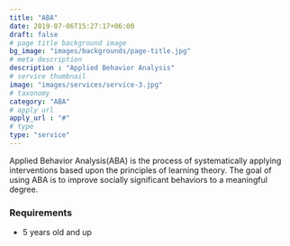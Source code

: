 ```yaml
---
title: "ABA"
date: 2019-07-06T15:27:17+06:00
draft: false
# page title background image
bg_image: "images/backgrounds/page-title.jpg"
# meta description
description : "Applied Behavior Analysis"
# service thumbnail
image: "images/services/service-3.jpg"
# taxonomy
category: "ABA"
# apply url
apply_url : "#"
# type
type: "service"
---
```



Applied Behavior Analysis(ABA) is the process of systematically applying
interventions based upon the principles of learning theory. The goal of using
ABA is to improve socially significant behaviors to a meaningful degree.


### Requirements

* 5 years old and up
